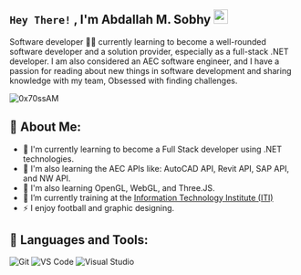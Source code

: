 <!--
**AbdallahMSobhy/AbdallahMSobhy** is a ✨ _special_ ✨ repository because its `README.md` (this file) appears on your GitHub profile.

Here are some ideas to get you started:

- 🔭 I’m currently working on ...
- 🌱 I’m currently learning ...
- 👯 I’m looking to collaborate on ...
- 🤔 I’m looking for help with ...
- 💬 Ask me about ...
- 📫 How to reach me: ...
- 😄 Pronouns: ...
- ⚡ Fun fact: ...
-->
## `Hey There!` , I'm Abdallah M. Sobhy <img src="https://github.com/TheDudeThatCode/TheDudeThatCode/blob/master/Assets/Hi.gif" width="25" height="25"></img>

<p>Software developer 👨‍💻 currently learning to become a well-rounded software developer and a solution provider, especially as a full-stack .NET developer. I am also considered an AEC software engineer, and I have a passion for reading about new things in software development and sharing knowledge with my team, Obsessed with finding challenges.</p>
<p align="left"> <img src="https://komarev.com/ghpvc/?username=mahmoudmohamed22&label=Profile%20views&color=0e75b6&style=flat" alt="0x70ssAM"/> </p>

## 💫 About Me:
- 🌱 I'm currently learning to become a Full Stack developer using .NET technologies.
- 🌱 I'm also learning the AEC APIs like: AutoCAD API, Revit API, SAP API, and NW API.
- 🌱 I'm also learning OpenGL, WebGL, and Three.JS.
- 🔭 I’m currently training at the [Information Technology Institute (ITI)](https://www.iti.gov.eg/iti/home)
- ⚡ I enjoy football and graphic designing.

## 🔭 Languages and Tools:
![Git](https://img.shields.io/badge/GIT-E44C30?style=for-the-badge&logo=git&logoColor=white)
![VS Code](https://img.shields.io/badge/Visual_Studio_Code-0078D4?style=for-the-badge&logo=visual%20studio%20code&logoColor=white)
![Visual Studio](https://img.shields.io/badge/Visual%20Studio-5C2D91?style=for-the-badge&logo=visual-studio&logoColor=white)

